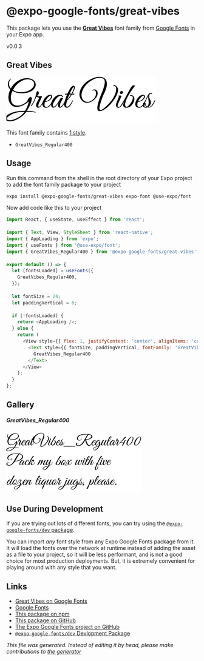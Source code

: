 # @expo-google-fonts/great-vibes

This package lets you use the [**Great Vibes**](https://fonts.google.com/specimen/Great+Vibes) font family from [Google Fonts](https://fonts.google.com/) in your Expo app.

v0.0.3

## Great Vibes

![Great Vibes](./font-family.png)

This font family contains [1 style](#gallery).

- `GreatVibes_Regular400`

## Usage

Run this command from the shell in the root directory of your Expo project to add the font family package to your project
```sh
expo install @expo-google-fonts/great-vibes expo-font @use-expo/font
```

Now add code like this to your project
```js
import React, { useState, useEffect } from 'react';

import { Text, View, StyleSheet } from 'react-native';
import { AppLoading } from 'expo';
import { useFonts } from '@use-expo/font';
import { GreatVibes_Regular400 } from '@expo-google-fonts/great-vibes';

export default () => {
  let [fontsLoaded] = useFonts({
    GreatVibes_Regular400,
  });

  let fontSize = 24;
  let paddingVertical = 6;

  if (!fontsLoaded) {
    return <AppLoading />;
  } else {
    return (
      <View style={{ flex: 1, justifyContent: 'center', alignItems: 'center' }}>
        <Text style={{ fontSize, paddingVertical, fontFamily: 'GreatVibes_Regular400' }}>
          GreatVibes_Regular400
        </Text>
      </View>
    );
  }
};

```

## Gallery

##### GreatVibes_Regular400
![GreatVibes_Regular400](./a4131255cb3cb73cefc120a8d68c6888fa33a5c24045934a0353f0c199fe254d.ttf.png)


## Use During Development

If you are trying out lots of different fonts, you can try using the [`@expo-google-fonts/dev` package](https://www.npmjs.com/package/@expo-google-fonts/dev).

You can import *any* font style from any Expo Google Fonts package from it. It will load the fonts
over the network at runtime instead of adding the asset as a file to your project, so it will be 
less performant, and is not a good choice for most production deployments. But, it is extremely convenient
for playing around with any style that you want.

## Links

- [Great Vibes on Google Fonts](https://fonts.google.com/specimen/Great+Vibes)
- [Google Fonts](https://fonts.google.com/)
- [This package on npm](https://www.npmjs.com/package/@expo-google-fonts/great-vibes)
- [This package on GitHub](https://github.com/expo/google-fonts/tree/master/font-packages/great-vibes)
- [The Expo Google Fonts project on GitHub](https://github.com/expo/google-fonts)
- [`@expo-google-fonts/dev` Devlopment Package](https://github.com/expo/google-fonts/tree/master/font-packages/dev)


*This file was generated. Instead of editing it by head, please make contributions to [the generator](https://github.com/expo/google-fonts/tree/master/packages/generator)*
